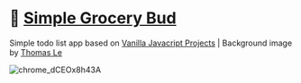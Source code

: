 # 📝 [Simple Grocery Bud](https://simple-grocery-bud.netlify.app)

Simple todo list app based on [Vanilla Javacript Projects](https://www.vanillajavascriptprojects.com/) | Background image by [Thomas Le](https://unsplash.com/@thomasble)

![chrome_dCEOx8h43A](https://user-images.githubusercontent.com/8984203/224308701-e38bd111-d372-43ad-bcd0-2f2d773779c1.png)
